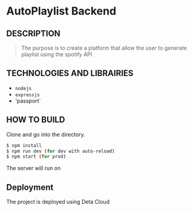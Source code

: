 # AutoPlaylist Backend

## DESCRIPTION

> The purpose is to create a platform that allow the user to generate playlist using the spotify API

## TECHNOLOGIES AND LIBRAIRIES

- `nodejs`
- `expressjs`
- 'passport`

## HOW TO BUILD

Clone and go into the directory.

```bash
$ npm install
$ npm run dev (for dev with auto-reload)
$ npm start (for prod)
```

The server will run on []()

## Deployment

The project is deployed using Deta Cloud
